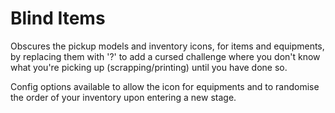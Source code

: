 # Blind Items

Obscures the pickup models and inventory icons, for items and equipments, by replacing them with '?' to add a cursed challenge where you don't know what you're picking up (scrapping/printing) until you have done so.

Config options available to allow the icon for equipments and to randomise the order of your inventory upon entering a new stage.